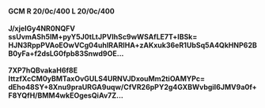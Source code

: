 #### GCM R 20/0c/400 L 20/0c/400
**J/xjeIGy4NR0NQFV**<br/>**ssUvmASh5lM+pyY5J0tLtJPVlhSc9wWSAfLE7T+lBSk=**<br/>**HJN3RppPVAoEOwVCg04uhlRARIHA+zAKxuk36eR1UbSq5A4QkHNP62BB0yFa+f2dsLG0fpb83Snwd9OE...**<br/><br/>
**7XP7hQBvakaH6f8E**<br/>**IttzfXcCM0yBMTaxOvGULS4URNVJDxouMm2tiOAMYPc=**<br/>**dEho48SY+8Xnu9praURGA9uqw/CfVR26pPY2g4GXBWvbgiI6JMV9a0f+F8YQfH/BMM4wkEOgesQiAv7Z...**